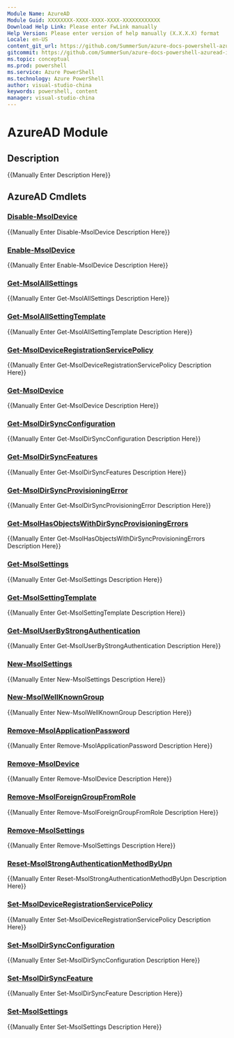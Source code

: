 ```yaml
---
Module Name: AzureAD
Module Guid: XXXXXXXX-XXXX-XXXX-XXXX-XXXXXXXXXXXX
Download Help Link: Please enter FwLink manually
Help Version: Please enter version of help manually (X.X.X.X) format
Locale: en-US
content_git_url: https://github.com/SummerSun/azure-docs-powershell-azuread-int/projects/azure-docs-powershell-azuread-int/Azure%20AD%20Cmdlets/AzureAD/v1.0/AzureAD.md
gitcommit: https://github.com/SummerSun/azure-docs-powershell-azuread-int/projects/azure-docs-powershell-azuread-int/Azure%20AD%20Cmdlets/AzureAD/v1.0/AzureAD.md
ms.topic: conceptual
ms.prod: powershell
ms.service: Azure PowerShell
ms.technology: Azure PowerShell
author: visual-studio-china
keywords: powershell, content
manager: visual-studio-china
---
```


# AzureAD Module
## Description
{{Manually Enter Description Here}}

## AzureAD Cmdlets
### [Disable-MsolDevice](Disable-MsolDevice.md)
{{Manually Enter Disable-MsolDevice Description Here}}

### [Enable-MsolDevice](Enable-MsolDevice.md)
{{Manually Enter Enable-MsolDevice Description Here}}

### [Get-MsolAllSettings](Get-MsolAllSettings.md)
{{Manually Enter Get-MsolAllSettings Description Here}}

### [Get-MsolAllSettingTemplate](Get-MsolAllSettingTemplate.md)
{{Manually Enter Get-MsolAllSettingTemplate Description Here}}

### [Get-MsolDeviceRegistrationServicePolicy](Get-MsolDeviceRegistrationServicePolicy.md)
{{Manually Enter Get-MsolDeviceRegistrationServicePolicy Description Here}}

### [Get-MsolDevice](Get-MsolDevice.md)
{{Manually Enter Get-MsolDevice Description Here}}

### [Get-MsolDirSyncConfiguration](Get-MsolDirSyncConfiguration.md)
{{Manually Enter Get-MsolDirSyncConfiguration Description Here}}

### [Get-MsolDirSyncFeatures](Get-MsolDirSyncFeatures.md)
{{Manually Enter Get-MsolDirSyncFeatures Description Here}}

### [Get-MsolDirSyncProvisioningError](Get-MsolDirSyncProvisioningError.md)
{{Manually Enter Get-MsolDirSyncProvisioningError Description Here}}

### [Get-MsolHasObjectsWithDirSyncProvisioningErrors](Get-MsolHasObjectsWithDirSyncProvisioningErrors.md)
{{Manually Enter Get-MsolHasObjectsWithDirSyncProvisioningErrors Description Here}}

### [Get-MsolSettings](Get-MsolSettings.md)
{{Manually Enter Get-MsolSettings Description Here}}

### [Get-MsolSettingTemplate](Get-MsolSettingTemplate.md)
{{Manually Enter Get-MsolSettingTemplate Description Here}}

### [Get-MsolUserByStrongAuthentication](Get-MsolUserByStrongAuthentication.md)
{{Manually Enter Get-MsolUserByStrongAuthentication Description Here}}

### [New-MsolSettings](New-MsolSettings.md)
{{Manually Enter New-MsolSettings Description Here}}

### [New-MsolWellKnownGroup](New-MsolWellKnownGroup.md)
{{Manually Enter New-MsolWellKnownGroup Description Here}}

### [Remove-MsolApplicationPassword](Remove-MsolApplicationPassword.md)
{{Manually Enter Remove-MsolApplicationPassword Description Here}}

### [Remove-MsolDevice](Remove-MsolDevice.md)
{{Manually Enter Remove-MsolDevice Description Here}}

### [Remove-MsolForeignGroupFromRole](Remove-MsolForeignGroupFromRole.md)
{{Manually Enter Remove-MsolForeignGroupFromRole Description Here}}

### [Remove-MsolSettings](Remove-MsolSettings.md)
{{Manually Enter Remove-MsolSettings Description Here}}

### [Reset-MsolStrongAuthenticationMethodByUpn](Reset-MsolStrongAuthenticationMethodByUpn.md)
{{Manually Enter Reset-MsolStrongAuthenticationMethodByUpn Description Here}}

### [Set-MsolDeviceRegistrationServicePolicy](Set-MsolDeviceRegistrationServicePolicy.md)
{{Manually Enter Set-MsolDeviceRegistrationServicePolicy Description Here}}

### [Set-MsolDirSyncConfiguration](Set-MsolDirSyncConfiguration.md)
{{Manually Enter Set-MsolDirSyncConfiguration Description Here}}

### [Set-MsolDirSyncFeature](Set-MsolDirSyncFeature.md)
{{Manually Enter Set-MsolDirSyncFeature Description Here}}

### [Set-MsolSettings](Set-MsolSettings.md)
{{Manually Enter Set-MsolSettings Description Here}}

